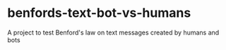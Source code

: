 # benfords-text-bot-vs-humans
A project to test Benford's law on text messages created by humans and bots

